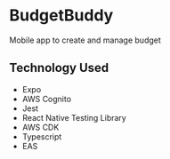 # BudgetBuddy
 Mobile app to create and manage budget
 
## Technology Used
- Expo
- AWS Cognito
- Jest
- React Native Testing Library
- AWS CDK
- Typescript
- EAS